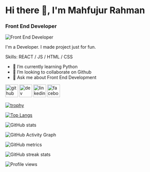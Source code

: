 


# Hi there 👋, I'm Mahfujur Rahman
### Front End Developer

![Front End Developer](https://scontent.fdac116-1.fna.fbcdn.net/v/t39.30808-6/273767595_269868768599578_5350553958324183648_n.jpg?_nc_cat=108&ccb=1-5&_nc_sid=09cbfe&_nc_eui2=AeG-7GIf1Ji98-WtuHpAnJCsEPmKrgQWiKkQ-YquBBaIqWZ1EETg_ZGMyqwBSZFco3bThs-J4Wnb44ukiIz8R-tQ&_nc_ohc=4HmO88DXeOMAX86W3TE&_nc_ht=scontent.fdac116-1.fna&oh=00_AT8ZPV4sYQln9Rl_gEsdXuFxiYtH6RDsp6Ja-EwPF_M1Mw&oe=621D6920)


I'm a Developer. I made project just for fun.

Skills:  REACT / JS / HTML / CSS

- 🌱 I’m currently learning Python 
- 👯 I’m looking to collaborate on Github 
- 💬 Ask me about Front End Development 


[<img src='https://cdn.jsdelivr.net/npm/simple-icons@3.0.1/icons/github.svg' alt='github' height='40'>](https://github.com/mahfujurr29)  [<img src='https://cdn.jsdelivr.net/npm/simple-icons@3.0.1/icons/hashnode.svg' alt='dev' height='40'>](https://mahfujur.hashnode.dev/)  [<img src='https://cdn.jsdelivr.net/npm/simple-icons@3.0.1/icons/linkedin.svg' alt='linkedin' height='40'>](https://www.linkedin.com/in/mahfujur-rahman-022a8222b/)  [<img src='https://cdn.jsdelivr.net/npm/simple-icons@3.0.1/icons/facebook.svg' alt='facebook' height='40'>](https://www.facebook.com/mahfujurr29)  

[![trophy](https://github-profile-trophy.vercel.app/?username=mahfujurr29)](https://github.com/ryo-ma/github-profile-trophy)

[![Top Langs](https://github-readme-stats.vercel.app/api/top-langs/?username=mahfujurr29)](https://github.com/anuraghazra/github-readme-stats)

![GitHub stats](https://github-readme-stats.vercel.app/api?username=mahfujurr29&show_icons=true&count_private=true)  

![GitHub Activity Graph](https://activity-graph.herokuapp.com/graph?username=mahfujurr29)  

![GitHub metrics](https://metrics.lecoq.io/mahfujurr29)  

![GitHub streak stats](https://github-readme-streak-stats.herokuapp.com/?user=mahfujurr29)  

![Profile views](https://gpvc.arturio.dev/mahfujurr29)  
